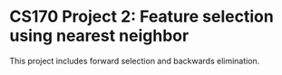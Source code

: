 # CS170 Project 2: Feature selection using nearest neighbor

This project includes forward selection and backwards elimination. 
